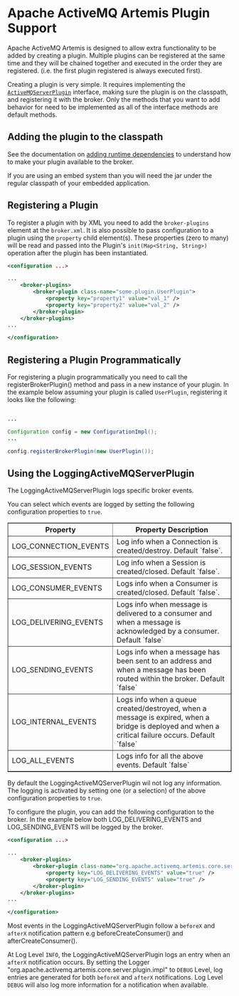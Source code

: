 # Apache ActiveMQ Artemis Plugin Support

Apache ActiveMQ Artemis is designed to allow extra functionality to be added by
creating a plugin. Multiple plugins can be registered at the same time and they will be chained
together and executed in the order they are registered.  (i.e. the first plugin registered 
is always executed first).

Creating a plugin is very simple. It requires implementing the [`ActiveMQServerPlugin`](https://github.com/apache/activemq-artemis/blob/master/artemis-server/src/main/java/org/apache/activemq/artemis/core/server/plugin/ActiveMQServerPlugin.java)
interface, making sure the plugin is on the classpath, and registering it with the broker.  Only the methods that you want to add behavior for need to be implemented as all of the interface methods are default methods.

## Adding the plugin to the classpath

See the documentation on [adding runtime dependencies](using-server.md) to understand how to make your plugin available to the broker.

If you are using an embed system than you will need the jar under the regular classpath of your embedded application.

## Registering a Plugin

To register a plugin with by XML you need to add the `broker-plugins` element at the `broker.xml`. It is also possible
to pass configuration to a plugin using the `property` child element(s). These properties (zero to many)
will be read and passed into the Plugin's `init(Map<String, String>)` operation after the plugin
has been instantiated.

```xml
<configuration ...>

...
    <broker-plugins>
        <broker-plugin class-name="some.plugin.UserPlugin">
            <property key="property1" value="val_1" />
            <property key="property2" value="val_2" />
        </broker-plugin>
    </broker-plugins>
...

</configuration>
```

## Registering a Plugin Programmatically

For registering a plugin programmatically you need to call the
registerBrokerPlugin() method and pass in a new instance of your plugin.  In the example below
assuming your plugin is called `UserPlugin`, registering it looks like the following:


``` java

...

Configuration config = new ConfigurationImpl();
...

config.registerBrokerPlugin(new UserPlugin());
```

## Using the LoggingActiveMQServerPlugin

The LoggingActiveMQServerPlugin logs specific broker events.

You can select which events are logged by setting the following configuration properties to `true`.

<table summary="LoggingActiveMQServerPlugin configuration" border="1">
    <colgroup>
        <col/>
        <col/>
    </colgroup>
    <thead>
    <tr>
        <th>Property</th>
        <th>Property Description</th>
    </tr>
    </thead>
    <tbody>
    <tr>
        <td>LOG_CONNECTION_EVENTS</td>
        <td>Log info when a Connection is created/destroy. Default `false`.</td>
    </tr>
    <tr>
        <td>LOG_SESSION_EVENTS</td>
        <td>Log info when a Session is created/closed. Default `false`.</td>
    </tr>
    <tr>
        <td>LOG_CONSUMER_EVENTS</td>
        <td>Logs info when a Consumer is created/closed. Default `false`.</td>
    </tr>
    <tr>
        <td>LOG_DELIVERING_EVENTS</td>
        <td>Logs info when message is delivered to a consumer and when a message is acknowledged by a consumer.
        Default `false`</td>
    </tr>
    <tr>
        <td>LOG_SENDING_EVENTS</td>
        <td>Logs info when a message has been sent to an address and when a message has been routed within the broker.
         Default `false`</td>
    </tr>
    <tr>
        <td>LOG_INTERNAL_EVENTS</td>
        <td>Logs info when a queue created/destroyed, when a message is expired, when a bridge is deployed and when a critical
        failure occurs. Default `false`</td>
    </tr>
    <tr>
         <td>LOG_ALL_EVENTS</td>
         <td>Logs info for all the above events. Default `false`</td>
        </tr>
    </tbody>
</table>

By default the LoggingActiveMQServerPlugin wil not log any information. The logging is activated by setting one (or a selection)
of the above configuration properties to `true`.

To configure the plugin, you can add the following configuration to the broker. In the example below both LOG_DELIVERING_EVENTS
and LOG_SENDING_EVENTS will be logged by the broker.

```xml
<configuration ...>

...
    <broker-plugins>
        <broker-plugin class-name="org.apache.activemq.artemis.core.server.plugin.impl.LoggingActiveMQServerPlugin">
            <property key="LOG_DELIVERING_EVENTS" value="true" />
            <property key="LOG_SENDING_EVENTS" value="true" />
        </broker-plugin>
    </broker-plugins>
...

</configuration>
```

Most events in the LoggingActiveMQServerPlugin follow a `beforeX` and `afterX` notification pattern e.g beforeCreateConsumer() and afterCreateConsumer().

At Log Level `INFO`, the LoggingActiveMQServerPlugin logs an entry when an `afterX` notification occurs. By setting the Logger
"org.apache.activemq.artemis.core.server.plugin.impl" to `DEBUG` Level, log entries are generated for both `beforeX` and `afterX` notifications.
Log Level `DEBUG` will also log more information for a notification when available.
